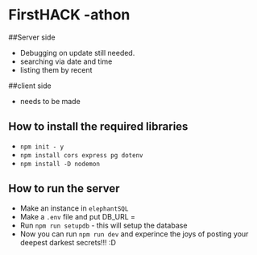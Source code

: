# FirstHACK -athon

##Server side
- Debugging on update still needed.
- searching via date and time
- listing them by recent

##client side
- needs to be made

## How to install the required libraries
- `npm init - y`
- `npm install cors express pg dotenv`
- `npm install -D nodemon`

## How to run the server
- Make an instance in `elephantSQL`
- Make a `.env` file and put DB_URL = <The unique URL for your elephantSQL instance>
- Run `npm run setupdb` - this will setup the database
- Now you can run `npm run dev` and experince the joys of posting your deepest darkest secrets!!! :D
